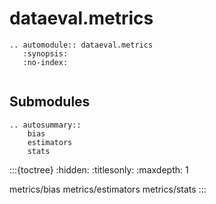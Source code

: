 # dataeval.metrics

```{eval-rst}
.. automodule:: dataeval.metrics
   :synopsis:
   :no-index:
```

```{currentmodule} dataeval.metrics
```

## Submodules

```{eval-rst}
.. autosummary::
    bias
    estimators
    stats
```

:::{toctree}
:hidden:
:titlesonly:
:maxdepth: 1

metrics/bias
metrics/estimators
metrics/stats
:::
